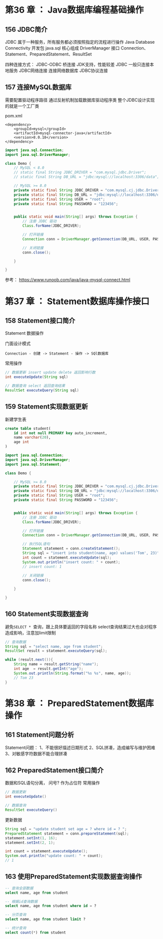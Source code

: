 # 第36 章 ： Java数据库编程基础操作
## 156 JDBC简介
JDBC 属于一种服务，所有服务都必须按照指定的流程进行操作
Java Database Connectivity
开发包 java.sql
核心组成 DriverManager 
接口 Connection、Statement、PreparedStatement、ResultSet

四种连接方式：
JDBC-ODBC 桥连接 JDK支持，性能较差
JDBC 一般只连接本地服务
JDBC网络连接 连接网络数据库
JDBC协议连接

## 157 连接MySQL数据库
需要配置驱动程序路径
通过反射机制加载数据库驱动程序类
整个JDBC设计实现的就是一个工厂类

pom.xml
```
<dependency>
    <groupId>mysql</groupId>
    <artifactId>mysql-connector-java</artifactId>
    <version>8.0.18</version>
</dependency>
```

```java
import java.sql.Connection;
import java.sql.DriverManager;

class Demo {
    // MySQL < 8.0
    // static final String JDBC_DRIVER = "com.mysql.jdbc.Driver";
    // static final String DB_URL = "jdbc:mysql://localhost:3306/data";

    // MySQL >= 8.0
    private static final String JDBC_DRIVER = "com.mysql.cj.jdbc.Driver";
    private static final String DB_URL = "jdbc:mysql://localhost:3306/data?useSSL=false&serverTimezone=UTC";
    private static final String USER = "root";
    private static final String PASSWORD = "123456";


    public static void main(String[] args) throws Exception {
        // 注册 JDBC 驱动
        Class.forName(JDBC_DRIVER);

        // 打开链接
        Connection conn = DriverManager.getConnection(DB_URL, USER, PASSWORD);

        // 关闭链接
        conn.close();

    }

}
```
参考：
https://www.runoob.com/java/java-mysql-connect.html

# 第37 章 ： Statement数据库操作接口
## 158 Statement接口简介
Statement 数据操作

门面设计模式
```
Connection - 创建 -> Statement - 操作 -> SQl数据库
```

常用操作
```java
// 数据更新 insert update delete 返回影响行数
int executeUpdate(String sql)

// 数据查询 select 返回查询结果
ResultSet executeQuery(String sql)
```

## 159 Statement实现数据更新
新建学生表
```sql
create table student(
    id int not null PRIMARY key auto_increment,
    name varchar(20),
    age int
)
```

```java
import java.sql.Connection;
import java.sql.DriverManager;
import java.sql.Statement;

class Demo {

    // MySQL >= 8.0
    private static final String JDBC_DRIVER = "com.mysql.cj.jdbc.Driver";
    private static final String DB_URL = "jdbc:mysql://localhost:3306/data?useSSL=false&serverTimezone=UTC";
    private static final String USER = "root";
    private static final String PASSWORD = "123456";


    public static void main(String[] args) throws Exception {
        // 注册 JDBC 驱动
        Class.forName(JDBC_DRIVER);

        // 打开链接
        Connection conn = DriverManager.getConnection(DB_URL, USER, PASSWORD);

        // 执行SQL语句
        Statement statement = conn.createStatement();
        String sql = "insert into student(name, age) values('Tom', 23)";
        int count = statement.executeUpdate(sql);
        System.out.println("insert count: " + count);
        // insert count: 1
        
        // 关闭链接
        conn.close();

    }

}
```

## 160 Statement实现数据查询
避免`SELECT * `查询，跟上具体要返回的字段名称
select查询结果过大也会对程序造成影响，注意加limit限制

```java
// 查询数据
String sql = "select name, age from student";
ResultSet result = statement.executeQuery(sql);

while (result.next()){
    String name = result.getString("name");
    int age  = result.getInt("age");
    System.out.println(String.format("%s %s", name, age));
    // Tom 23
}
```

# 第38 章 ： PreparedStatement数据库操作
## 161 Statement问题分析
Statement问题：
1、不能很好描述日期形式
2、SQL拼凑，造成编写与维护困难
3、对敏感字符数据不能合理拼凑

## 162 PreparedStatement接口简介
数据和SQL语句分离， 问号? 作为占位符
常用操作
```java
// 数据更新
int executeUpdate()

// 数据查询
ResultSet executeQuery()
```

更新数据
```java
String sql = "update student set age = ? where id = ? ";
PreparedStatement statement = conn.prepareStatement(sql);
statement.setInt(1, 16);
statement.setInt(2, 1);

int count = statement.executeUpdate();
System.out.println("update count: " + count);
// 1
```

## 163 使用PreparedStatement实现数据查询操作
```sql
-- 查询全部数据
select name, age from student

-- 根据id查询数据
select name, age from student where id = ?

-- 分页查询
select name, age from student limit ?

-- 统计查询
select count(*) from student
```


